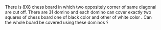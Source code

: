There is 8X8 chess board in which two oppositely corner of same diagonal are cut off. There are 31 domino and each domino can cover exactly two squares of chess board one of black color and other of white color . Can the whole board be covered using these dominos ?